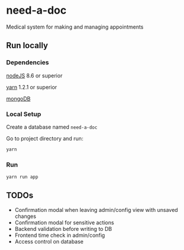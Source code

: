 need-a-doc
==========

Medical system for making and managing appointments

Run locally
-----------

### Dependencies

[nodeJS](https://nodejs.org/) 8.6 or superior

[yarn](https://yarnpkg.com/) 1.2.1 or superior

[mongoDB](https://www.mongodb.com/)

### Local Setup

Create a database named `need-a-doc`

Go to project directory and run:

```bash
yarn
```

### Run

```bash
yarn run app
```

TODOs
-----

- Confirmation modal when leaving admin/config view with unsaved changes
- Confirmation modal for sensitive actions
- Backend validation before writing to DB
- Frontend time check in admin/config
- Access control on database